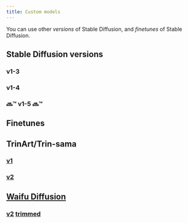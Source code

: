 ```yaml
---
title: Custom models
---
```

<!--
This file is part of stable-diffusion-webui (https://github.com/Sygil-Dev/sygil-webui/).

Copyright 2022 Sygil-Dev team.
This program is free software: you can redistribute it and/or modify
it under the terms of the GNU Affero General Public License as published by
the Free Software Foundation, either version 3 of the License, or
(at your option) any later version.

This program is distributed in the hope that it will be useful,
but WITHOUT ANY WARRANTY; without even the implied warranty of
MERCHANTABILITY or FITNESS FOR A PARTICULAR PURPOSE.  See the
GNU Affero General Public License for more details.

You should have received a copy of the GNU Affero General Public License
along with this program.  If not, see <http://www.gnu.org/licenses/>.
-->


You can use other *versions* of Stable Diffusion, and *finetunes* of Stable Diffusion.

## Stable Diffusion versions

### v1-3

### v1-4

### 🔜™️ v1-5 🔜™️ 

## Finetunes

## TrinArt/Trin-sama

### [v1](https://huggingface.co/naclbit/trinart_stable_diffusion)

### [v2](https://huggingface.co/naclbit/trinart_stable_diffusion_v2)

## [Waifu Diffusion](https://huggingface.co/hakurei/waifu-diffusion)

### [v2](https://storage.googleapis.com/ws-store2/wd-v1-2-full-ema.ckpt) [trimmed](https://huggingface.co/crumb/pruned-waifu-diffusion)
